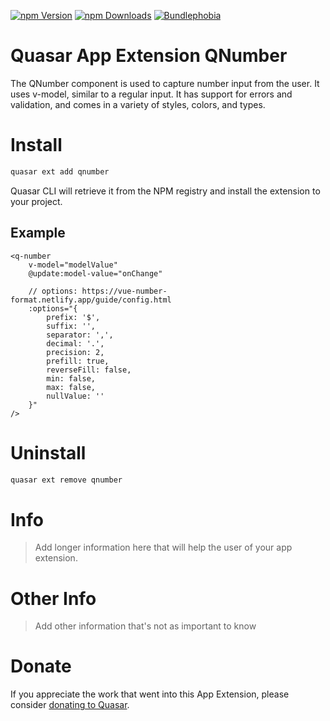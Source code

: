[![npm Version](https://badgen.net/npm/v/quasar-app-extension-qnumber?color=green)](https://www.npmjs.com/package/quasar-app-extension-qnumber)
[![npm Downloads](https://badgen.net/npm/dt/quasar-app-extension-qnumber?color=green)](https://www.npmjs.com/package/quasar-app-extension-qnumber)
[![Bundlephobia](https://badgen.net/bundlephobia/minzip/quasar-app-extension-qnumber?color=green)](https://bundlephobia.com/result?p=quasar-app-extension-qnumber)

Quasar App Extension QNumber
===

The QNumber component is used to capture number input from the user. It uses v-model, similar to a regular input. It has support for errors and validation, and comes in a variety of styles, colors, and types.

# Install
```bash
quasar ext add qnumber
```
Quasar CLI will retrieve it from the NPM registry and install the extension to your project.

## Example

```
<q-number
    v-model="modelValue"
    @update:model-value="onChange"

    // options: https://vue-number-format.netlify.app/guide/config.html
    :options="{
        prefix: '$',
        suffix: '',
        separator: ',',
        decimal: '.',
        precision: 2,
        prefill: true,
        reverseFill: false,
        min: false,
        max: false,
        nullValue: ''
    }"
/>
```

# Uninstall
```bash
quasar ext remove qnumber
```

# Info
> Add longer information here that will help the user of your app extension.

# Other Info
> Add other information that's not as important to know

# Donate
If you appreciate the work that went into this App Extension, please consider [donating to Quasar](https://donate.quasar.dev).
